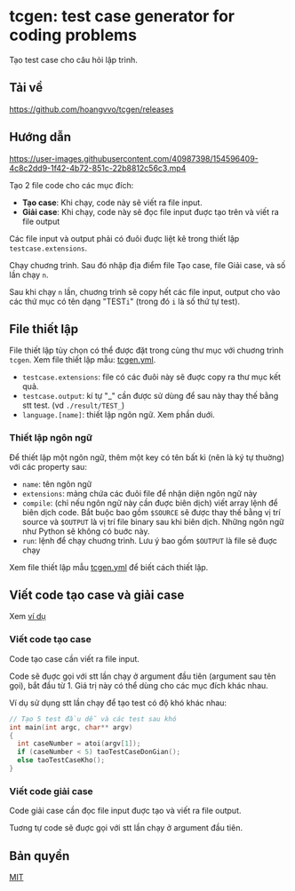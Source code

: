 # tcgen: test case generator for coding problems

Tạo test case cho câu hỏi lập trình.

## Tải về

https://github.com/hoangvvo/tcgen/releases

## Hướng dẫn

https://user-images.githubusercontent.com/40987398/154596409-4c8c2dd9-1f42-4b72-851c-22b8812c56c3.mp4

Tạo 2 file code cho các mục đích:

- **Tạo case**: Khi chạy, code này sẽ viết ra file input.
- **Giải case**: Khi chạy, code này sẽ đọc file input đuợc tạo trên và viết ra file output

Các file input và output phải có đuôi đuợc liệt kê trong thiết lập `testcase.extensions`.

Chạy chuơng trình. Sau đó nhập địa điểm file Tạo case, file Giải case, và số lần chạy `n`.

Sau khi chạy `n` lần, chuơng trình sẽ copy hết các file input, output cho vào các thứ mục có tên dạng "TEST`i`" (trong đó `i` là số thứ tự test).

## File thiết lập

File thiết lập tùy chọn có thể được đặt trong cùng thư mục với chuơng trình `tcgen`. Xem file thiết lập mẫu: [tcgen.yml](./gen/tcgen.yml).

- `testcase.extensions`: file có các đuôi này sẽ đuợc copy ra thư mục kết quả.
- `testcase.output`: kí tự "_" cần được sử dùng để sau này thay thế bằng stt test. (vd `./result/TEST_`)
- `language.[name]`: thiết lập ngôn ngữ. Xem phần duới.

### Thiết lập ngôn ngữ

Để thiết lập một ngôn ngữ, thêm một key có tên bất kì (nên là ký tự thuờng) với các property sau:

- `name`: tên ngôn ngữ
- `extensions`: mảng chứa các đuôi file để nhận diện ngôn ngữ này
- `compile`: (chỉ nếu ngôn ngữ này cần đuợc biên dịch) viết array lệnh để biên dịch code. Bắt buộc bao gồm `$SOURCE` sẽ được thay thế bằng vị trí source và `$OUTPUT` là vị trí file binary sau khi biên dịch. Những ngôn ngữ như Python sẽ không có buớc này.
- `run`: lệnh để chạy chuơng trình. Lưu ý bao gồm `$OUTPUT` là file sẽ đuợc chạy

Xem file thiết lập mẫu [tcgen.yml](./gen/tcgen.yml) để biết cách thiết lập.

## Viết code tạo case và giải case

Xem [ví dụ](./example/)

### Viết code tạo case

Code tạo case cần viết ra file input.

Code sẽ đuợc gọi với stt lần chạy ở argument đầu tiên (argument sau tên gọi), bắt đầu từ 1. Giá trị này có thể dùng cho các mục đích khác nhau.

Ví dụ sử dụng stt lần chạy để tạo test có độ khó khác nhau:

```cpp
// Tạo 5 test đầu dễ và các test sau khó
int main(int argc, char** argv)
{
  int caseNumber = atoi(argv[1]);
  if (caseNumber < 5) taoTestCaseDonGian();
  else taoTestCaseKho();
}
```

### Viết code giải case

Code giải case cần đọc file input đuợc tạo và viết ra file output.

Tuơng tự code sẽ đuợc gọi với stt lần chạy ở argument đầu tiên.

## Bản quyền

[MIT](LICENSE)
